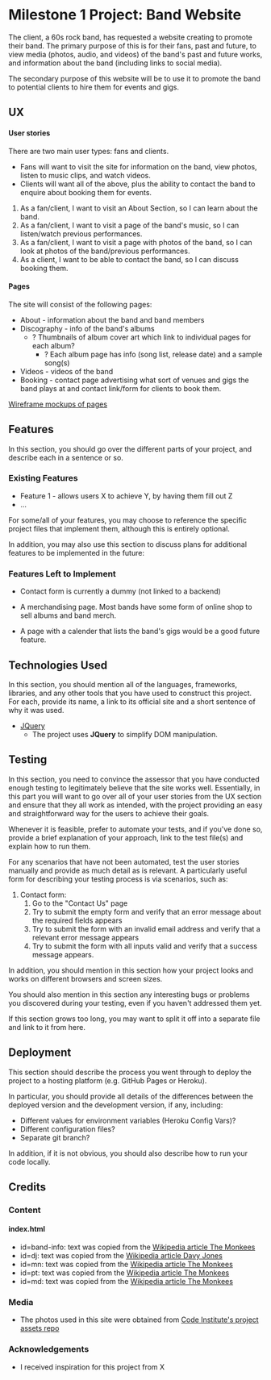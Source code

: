 # Milestone 1 Project: Band Website

The client, a 60s rock band, has requested a website creating to promote their band. The primary purpose of this is for their fans, past and future, to view media (photos, audio, and videos) of the band's past and future works, and information about the band (including links to social media).

The secondary purpose of this website will be to use it to promote the band to potential clients to hire them for events and gigs.
 
## UX
 
#### User stories
There are two main user types: fans and clients.
* Fans will want to visit the site for information on the band, view photos, listen to music clips, and watch videos.
* Clients will want all of the above, plus the ability to contact the band to enquire about booking them for events.

1. As a fan/client, I want to visit an About Section, so I can learn about the band.
2. As a fan/client, I want to visit a page of the band's music, so I can listen/watch previous performances.
3. As a fan/client, I want to visit a page with photos of the band, so I can look at photos of the band/previous performances.
5. As a client, I want to be able to contact the band, so I can discuss booking them.

#### Pages
The site will consist of the following pages:
* About - information about the band and band members
* Discography - info of the band's albums
    * ? Thumbnails of album cover art which link to individual pages for each album?
        * ? Each album page has info (song list, release date) and a sample song(s)
* Videos - videos of the band
* Booking - contact page advertising what sort of venues and gigs the band plays at and contact link/form for clients to book them.

[Wireframe mockups of pages](documentation/wireframes/wireframes.xlsx)


## Features

In this section, you should go over the different parts of your project, and describe each in a sentence or so.
 
### Existing Features
- Feature 1 - allows users X to achieve Y, by having them fill out Z
- ...

For some/all of your features, you may choose to reference the specific project files that implement them, although this is entirely optional.

In addition, you may also use this section to discuss plans for additional features to be implemented in the future:

### Features Left to Implement
- Contact form is currently a dummy (not linked to a backend)

- A merchandising page. Most bands have some form of online shop to sell albums and band merch. 
- A page with a calender that lists the band's gigs would be a good future feature. 

## Technologies Used

In this section, you should mention all of the languages, frameworks, libraries, and any other tools that you have used to construct this project. For each, provide its name, a link to its official site and a short sentence of why it was used.

- [JQuery](https://jquery.com)
    - The project uses **JQuery** to simplify DOM manipulation.


## Testing

In this section, you need to convince the assessor that you have conducted enough testing to legitimately believe that the site works well. Essentially, in this part you will want to go over all of your user stories from the UX section and ensure that they all work as intended, with the project providing an easy and straightforward way for the users to achieve their goals.

Whenever it is feasible, prefer to automate your tests, and if you've done so, provide a brief explanation of your approach, link to the test file(s) and explain how to run them.

For any scenarios that have not been automated, test the user stories manually and provide as much detail as is relevant. A particularly useful form for describing your testing process is via scenarios, such as:

1. Contact form:
    1. Go to the "Contact Us" page
    2. Try to submit the empty form and verify that an error message about the required fields appears
    3. Try to submit the form with an invalid email address and verify that a relevant error message appears
    4. Try to submit the form with all inputs valid and verify that a success message appears.

In addition, you should mention in this section how your project looks and works on different browsers and screen sizes.

You should also mention in this section any interesting bugs or problems you discovered during your testing, even if you haven't addressed them yet.

If this section grows too long, you may want to split it off into a separate file and link to it from here.

## Deployment

This section should describe the process you went through to deploy the project to a hosting platform (e.g. GitHub Pages or Heroku).

In particular, you should provide all details of the differences between the deployed version and the development version, if any, including:
- Different values for environment variables (Heroku Config Vars)?
- Different configuration files?
- Separate git branch?

In addition, if it is not obvious, you should also describe how to run your code locally.


## Credits

### Content
#### index.html
- id=band-info: text was copied from the [Wikipedia article The Monkees](https://en.wikipedia.org/wiki/The_Monkees)
- id=dj: text was copied from the [Wikipedia article Davy Jones](https://en.wikipedia.org/wiki/Davy_Jones_(musician))
- id=mn: text was copied from the [Wikipedia article The Monkees](https://en.wikipedia.org/wiki/Michael_Nesmith)
- id=pt: text was copied from the [Wikipedia article The Monkees](https://en.wikipedia.org/wiki/Peter_Tork)
- id=md: text was copied from the [Wikipedia article The Monkees](https://en.wikipedia.org/wiki/Micky_Dolenz)

### Media
- The photos used in this site were obtained from [Code Institute's project assets repo](https://github.com/Code-Institute-Org/project-assets)

### Acknowledgements

- I received inspiration for this project from X
